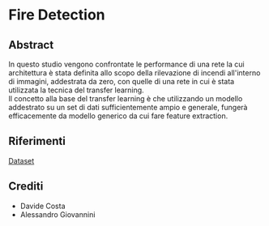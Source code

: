 # Fire Detection

## Abstract  
In questo studio vengono confrontate le performance di una rete la cui architettura è stata definita allo scopo della rilevazione di incendi all'interno di immagini, addestrata da zero, con quelle di una rete in cui è stata utilizzata la tecnica del transfer learning.  
Il concetto alla base del transfer learning è che utilizzando un modello addestrato su un set di dati sufficientemente ampio e generale, fungerà efficacemente da modello generico da cui fare feature extraction.  

## Riferimenti
[Dataset](https://github.com/robmarkcole/fire-detection-from-images)

## Crediti
- Davide Costa
- Alessandro Giovannini
